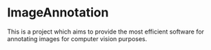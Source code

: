 # ImageAnnotation

This is a project which aims to provide the most efficient software for annotating images for computer vision purposes.
